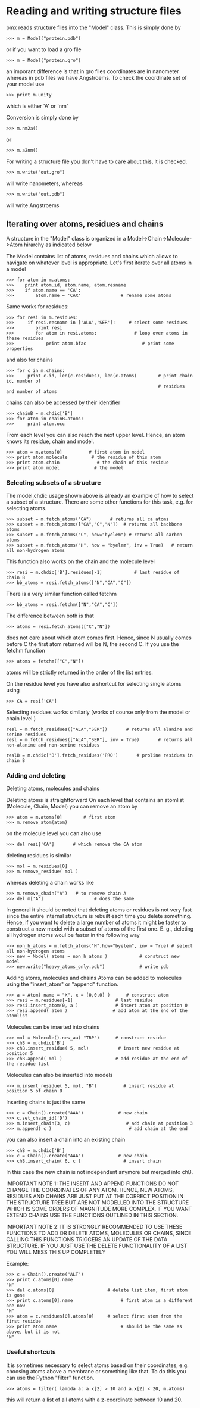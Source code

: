 # Reading and writing structure files #

pmx reads structure files into the "Model" class.
This is simply done by
```
>>> m = Model("protein.pdb")
```
or if you want to load a gro file
```
>>> m = Model("protein.gro")
```

an imporant difference is that in gro files coordinates are in nanometer
whereas in pdb files we have Angstroems.
To check the coordinate set of your model use
```
>>> print m.unity
```

which is either 'A' or 'nm'

Conversion is simply done by
```
>>> m.nm2a()
```
or
```
>>> m.a2nm()
```

For writing a structure file you don't have to care about this, it is checked.
```
>>> m.write("out.gro")
```
will write nanometers, whereas
```
>>> m.write("out.pdb")
```
will write Angstroems


## Iterating over atoms, residues and chains ##

A structure in the "Model" class is organized in a Model->Chain->Molecule->Atom hirarchy as indicated below


The Model contains list of atoms, residues and chains which allows to navigate on whatever level is appropriate.
Let's first iterate over all atoms in a model

```
>>> for atom in m.atoms:
>>>    print atom.id, atom.name, atom.resname
>>>    if atom.name == 'CA':
>>>        atom.name = 'CAX'               # rename some atoms
```

Same works for residues:

```
>>> for resi in m.residues:
>>>     if resi.resname in ['ALA','SER']:     # select some residues
>>>        print resi
>>>        for atom in resi.atoms:              # loop over atoms in these residues
>>>            print atom.bfac                     # print some properties
```

and also for chains

```
>>> for c in m.chains:
>>>     print c.id, len(c.residues), len(c.atoms)        # print chain id, number of
                                                         # residues and number of atoms
```

chains can also be accessed by their identifier

```
>>> chainB = m.chdic['B']
>>> for atom in chainB.atoms:
>>>     print atom.occ
```

From each level you can also reach the next upper level. Hence, an atom knows its residue, chain and model.

```
>>> atom = m.atoms[0]          # first atom in model
>>> print atom.molecule         # the residue of this atom
>>> print atom.chain              # the chain of this residue
>>> print atom.model             # the model
```

### Selecting subsets of a structure ###

The model.chdic usage shown above is already an example of how to select a subset of a structure.
There are some other functions for this task, e.g. for selecting atoms.

```
>>> subset = m.fetch_atoms("CA")       # returns all ca atoms
>>> subset = m.fetch_atoms(["CA","C","N"])  # returns all backbone atoms
>>> subset = m.fetch_atoms("C", how="byelem") # returns all carbon atoms
>>> subset = m.fetch_atoms("H", how = "byelem", inv = True)   # return all non-hydrogen atoms
```

This function also works on the chain and the molecule level

```
>>> resi = m.chdic['B'].residues[-1]            # last residue of chain B
>>> bb_atoms = resi.fetch_atoms(["N","CA","C"])  
```

There is a very similar function called fetchm
```
>>> bb_atoms = resi.fetchm(["N","CA","C"])  
```

The difference between both is that
```
>>> atoms = resi.fetch_atoms(["C","N"])
```

does not care about which atom comes first. Hence, since N usually comes before C the first atom returned will be N, the second C.
If you use the fetchm function
```
>>> atoms = fetchm(["C","N"])
```

atoms will be strictly returned in the order of the list entries.

On the residue level you have also a shortcut for selecting single atoms using
```
>>> CA = resi['CA']
```
Selecting residues works similarly (works of course only from the model or chain level )

```
resl = m.fetch_residues(["ALA","SER"])       # returns all alanine and serine residues
resl = m.fetch_residues(["ALA","SER"], inv = True)       # returns all non-alanine and non-serine residues

reslB = m.chdic['B'].fetch_residues('PRO')       # proline residues in chain B
```

### Adding and deleting ###

Deleting atoms, molecules and chains

Deleting atoms is straightforward
On each level that contains an atomlist (Molecule, Chain, Model) you can remove an atom by
```
>>> atom = m.atoms[0]        # first atom
>>> m.remove_atom(atom)
```

on the molecule level you can also use
```
>>> del resi['CA']       # which remove the CA atom
```

deleting residues is similar

```
>>> mol = m.residues[0]
>>> m.remove_residue( mol )
```

whereas deleting a chain works like
```
>>> m.remove_chain("A")   # to remove chain A
>>> del m['A']                   # does the same
```


In general it should be noted that deleting atoms or residues is not very fast since the entire internal structure is rebuilt each time you delete something. Hence, if you want to delete a large number of atoms it might be faster to construct a new model
with a subset of atoms of the first one. E. g., deleting all hydrogen atoms woul be faster in the following way

```
>>> non_h_atoms = m.fetch_atoms("H",how="byelem", inv = True) # select all non-hydrogen atoms
>>> new = Model( atoms = non_h_atoms )            # construct new model
>>> new.write("heavy_atoms_only.pdb")             # write pdb
```

Adding atoms, molecules and chains
Atoms can be added to molecules using the "insert\_atom" or "append" function.

```
>>> a = Atom( name = "X", x = [0,0,0] )      # construct atom
>>> resi = m.residues[-1]                # last residue
>>> resi.insert_atom(0, a )              # insert atom at position 0
>>> resi.append( atom )                 # add atom at the end of the atomlist
```

Molecules can be inserted into chains

```
>>> mol = Molecule().new_aa( "TRP")      # construct residue
>>> chB = m.chdic['B']
>>> chB.insert_residue( 5, mol)           # insert new residue at position 5
>>> chB.append( mol )                    # add residue at the end of the residue list
```

Molecules can also be inserted into models

```
>>> m.insert_residue( 5, mol, "B")          # insert residue at position 5 of chain B
```
Inserting chains is just the same

```
>>> c = Chain().create("AAA")             # new chain
>>> c.set_chain_id('D')
>>> m.insert_chain(3, c)                     # add chain at position 3
>>> m.append( c )                             # add chain at the end
```

you can also insert a chain into an existing chain

```
>>> chB = m.chdic['B']
>>> c = Chain().create("AAA")             # new chain
>>> chB.insert_chain( 6, c )                # insert chain
```

In this case the new chain is not independent anymore but merged into chB.

IMPORTANT NOTE 1:
THE INSERT AND APPEND FUNCTIONS DO NOT CHANGE THE COORDINATES OF ANY ATOM.
HENCE, NEW ATOMS, RESIDUES AND CHAINS ARE JUST PUT AT THE CORRECT POSITION IN
THE STRUCTURE TREE BUT ARE NOT MODELLED INTO THE STRUCTURE WHICH IS SOME
ORDERS OF MAGNITUDE MORE COMPLEX.
IF YOU WANT EXTEND CHAINS USE THE FUNCTIONS OUTLINED IN THIS SECTION.

IMPORTANT NOTE 2:
IT IS STRONGLY RECOMMENDED TO USE THESE FUNCTIONS TO ADD OR DELETE ATOMS,
MOLECULES OR CHAINS, SINCE CALLING THIS FUNCTIONS TRIGGERS AN UPDATE
OF THE DATA STRUCTURE. IF YOU JUST USE THE DELETE FUNCTIONALITY OF A LIST
YOU WILL MESS THIS UP COMPLETELY

Example:

```
>>> c = Chain().create("ALT")    
>>> print c.atoms[0].name
"N"
>>> del c.atoms[0]                    # delete list item, first atom is gone
>>> print c.atoms[0].name                  # first atom is a different one now
"H"
>>> atom = c.residues[0].atoms[0]     # select first atom from the first residue
>>> print atom.name                        # should be the same as above, but it is not
"N"
```

### Useful shortcuts ###

It is sometimes necessary to select atoms based on their coordinates, e.g. choosing atoms above a membrane or something like that. To do this you can use the Python "filter" function.

```
>>> atoms = filter( lambda a: a.x[2] > 10 and a.x[2] < 20, m.atoms)
```
this will return a list of all atoms with a z-coordinate between 10 and 20.